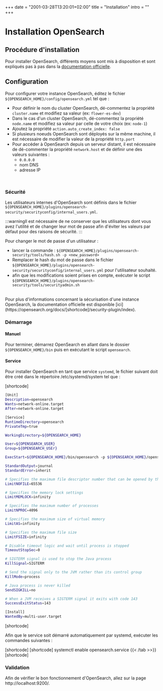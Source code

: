 +++
date = "2001-03-28T13:20:01+02:00"
title = "Installation"
intro = ""
+++

# Installation OpenSearch

## Procédure d'installation

Pour installer OpenSearch, différents moyens sont mis à disposition et sont expliqués pas à pas dans la [documentation officielle](https://opensearch.org/docs/[shortcode]/opensearch/install/index).
 
## Configuration 

Pour configurer votre instance OpenSearch, éditez le fichier ``${OPENSEARCH_HOME}/config/opensearch.yml`` tel que :

* Pour définir le nom du cluster OpenSearch, dé-commentez la propriété ``cluster.name`` et modifiez sa valeur (ex: ``flower-es-dev``)
* Dans le cas d'un cluster OpenSearch, dé-commentez la propriété ``node.name`` et modifiez sa valeur par celle de votre choix (ex: ``node-1``)
* Ajoutez la propriété `action.auto_create_index: false`
* Si plusieurs noeuds OpenSearch sont déployés sur la même machine, il est nécessaire de modifier la valeur de la propriété ``http.port``
* Pour accéder à OpenSearch depuis un serveur distant, il est nécessaire de dé-commenter la propriété ``network.host`` et de définir une des valeurs suivantes :
  * ``0.0.0.0`` 
  * nom DNS
  * adresse IP

<br/>

### Sécurité 

Les utilisateurs internes d'OpenSearch sont définis dans le fichier ``${OPENSEARCH_HOME}/plugins/opensearch-security/securityconfig/internal_users.yml``. 

:::warningIl est nécessaire de ne conserver que les utilisateurs dont vous avez l'utilité et de changer leur mot de passe afin d'éviter les valeurs par défaut pour des raisons de sécurité.
 :::  


Pour changer le mot de passe d'un utilisateur : 

* lancer la commande : ``${OPENSEARCH_HOME}/plugins/opensearch-security/tools/hash.sh -p <new_password>``
* Remplacer le hash du mot de passe dans le fichier ``${OPENSEARCH_HOME}/plugins/opensearch-security/securityconfig/internal_users.yml`` pour l'utilisateur souhaité.
* afin que les modifications soient prises en compte, exécuter le script ``${OPENSEARCH_HOME}/plugins/opensearch-security/tools/securityadmin.sh``

<br/>
Pour plus d'informations concernant la sécurisation d'une instance OpenSearch, la documentation officielle est disponible [ici](https://opensearch.org/docs/[shortcode]/security-plugin/index).

### Démarrage  

#### Manuel 

Pour terminer, démarrez OpenSearch en allant dans le dossier ``${OPENSEARCH_HOME}/bin`` puis en exécutant le script ``opensearch``. 

#### Service

Pour installer OpenSearch en tant que service `systemd`, le fichier suivant doit être créé dans le répertoire /etc/systemd/system tel que :

[shortcode]
```sh
[Unit]
Description=opensearch
Wants=network-online.target
After=network-online.target

[Service]
RuntimeDirectory=opensearch
PrivateTmp=true

WorkingDirectory=${OPENSEARCH_HOME}

User=${OPENSEARCH_USER}
Group=${OPENSEARCH_USEr}

ExecStart=${OPENSEARCH_HOME}/bin/opensearch -p ${OPENSEARCH_HOME}/opensearch.pid -q

StandardOutput=journal
StandardError=inherit

# Specifies the maximum file descriptor number that can be opened by this process
LimitNOFILE=65536

# Specifies the memory lock settings
LimitMEMLOCK=infinity

# Specifies the maximum number of processes
LimitNPROC=4096

# Specifies the maximum size of virtual memory
LimitAS=infinity

# Specifies the maximum file size
LimitFSIZE=infinity

# Disable timeout logic and wait until process is stopped
TimeoutStopSec=0

# SIGTERM signal is used to stop the Java process
KillSignal=SIGTERM

# Send the signal only to the JVM rather than its control group
KillMode=process

# Java process is never killed
SendSIGKILL=no

# When a JVM receives a SIGTERM signal it exits with code 143
SuccessExitStatus=143

[Install]
WantedBy=multi-user.target
```
[shortcode]


Afin que le service soit démarré automatiquement par systemd, exécuter les commandes suivantes :

[shortcode]
[shortcode]
  systemctl enable opensearch.service
{{< /tab >>}}
[shortcode] 

### Validation 

Afin de vérifier le bon fonctionnement d'OpenSearch, allez sur la page http://localhost:9200/. 
